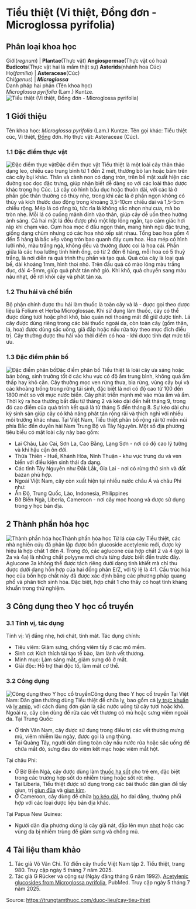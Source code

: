 # Tiểu thiệt (Vi thiệt, Đồng đơn - Microglossa pyrifolia)

Phân loại khoa học  
---  
Giới(_regnum_) |  **Plantae**(Thực vật) **Angiospermae**(Thực vật có hoa) **Eudicots**(Thực vật hai lá mầm thật sự) **Asterids**(nhánh hoa Cúc)  
Họ(_familia_) | **Asteraceae**(Cúc)  
Chi(_genus_) | **_Microglossa_**  
Danh pháp hai phần (Tên khoa học)  
_Microglossa pyrifolia_ (Lam.) Kuntze.  
![Tiểu thiệt \(Vi thiệt, Đồng đơn - Microglossa pyrifolia\)](https://trungtamthuoc.com/images/others/tieu-thiet-4518.jpg)
##  1 Giới thiệu
Tên khoa học: _Microglossa pyrifolia_ (Lam.) Kuntze.
Tên gọi khác: Tiểu thiệt cúc, Vi thiệt, [Đồng](https://trungtamthuoc.com/hoat-chat/dong "Đồng") đơn.
Họ thực vật: Asteraceae (Cúc).
### 1.1 Đặc điểm thực vật
![Đặc điểm thực vật](https://trungtamthuoc.com/images/item/tieu-thiet-0.jpg)Đặc điểm thực vật
Tiểu thiệt là một loài cây thân thảo dạng leo, chiều cao trung bình từ 1 đến 2 mét, thường bò lan hoặc bám trên các cây bụi khác. Thân và cành non có dạng tròn, trên bề mặt xuất hiện các đường sọc dọc đặc trưng, giúp nhận biết dễ dàng so với các loài thảo dược khác trong họ Cúc.
Lá cây có hình bầu dục hoặc thuôn dài, với các lá ở phần gốc thân thường có thùy nhẹ, trong khi các lá ở phần ngọn không có thùy và kích thước dao động trong khoảng 3,5-10cm chiều dài và 1,5-5cm chiều rộng. Mép lá có răng tù, tức rìa lá không sắc nhọn như cưa, mà bo tròn nhẹ. Mỗi lá có cuống mảnh đính vào thân, giúp cây dễ uốn theo hướng ánh sáng. Cả hai mặt lá đều được phủ một lớp lông ngắn, tạo cảm giác hơi ráp khi chạm vào.
Cụm hoa mọc ở đầu ngọn thân, mang hình ngù đặc trưng, giống dạng chùm nhưng có các hoa nhỏ xếp sát nhau. Tổng bao hoa gồm 4 đến 5 hàng lá bắc xếp vòng tròn bao quanh đáy cụm hoa. Hoa mép có hình lưỡi nhỏ, màu trắng ngà, không đều và thường được coi là hoa cái. Phần giữa là các hoa lưỡng tính hình ống, có từ 2 đến 6 hàng, mỗi hoa có 5 thuỳ trắng, là nơi diễn ra quá trình thụ phấn và tạo quả.
Quả của cây là loại quả bế, dài khoảng 1mm, hình thoi nhỏ. Trên đầu quả có mào lông màu trắng đục, dài 4-5mm, giúp quả phát tán nhờ gió. Khi khô, quả chuyển sang màu nâu nhạt, dễ rơi khỏi cây và phát tán xa.
### 1.2 Thu hái và chế biến
Bộ phận chính được thu hái làm thuốc là toàn cây và lá - được gọi theo dược liệu là Folium et Herba Microglossae. Khi sử dụng làm thuốc, cây có thể được dùng tươi hoặc phơi khô, bảo quản nơi thoáng mát để giữ dược tính.
Lá cây được dùng riêng trong các bài thuốc ngoài da, còn toàn cây (gồm thân, lá, hoa) được dùng sắc uống, giã đắp hoặc nấu rửa tùy theo mục đích điều trị. Cây thường được thu hái vào thời điểm có hoa - khi dược tính đạt mức tối ưu.
### 1.3 Đặc điểm phân bố
![Đặc điểm phân bố](https://trungtamthuoc.com/images/item/tieu-thiet-1.jpg)Đặc điểm phân bố
Tiểu thiệt là loài cây ưa sáng hoặc bán bóng, sinh trưởng tốt ở các khu vực có độ ẩm trung bình, không quá ẩm thấp hay khô cằn. Cây thường mọc ven rừng thưa, bìa rừng, vùng cây bụi và các khoảng trống trong rừng tái sinh, đặc biệt là nơi có độ cao từ 100 đến 1800 mét so với mực nước biển.
Cây phát triển mạnh mẽ vào mùa ấm và ẩm. Thời kỳ ra hoa thường bắt đầu từ tháng 2 và kéo dài đến hết tháng 9, trong đó cao điểm của quá trình kết quả là từ tháng 5 đến tháng 8. Sự kéo dài chu kỳ sinh sản giúp cây có khả năng phát tán rộng rãi và thích nghi với nhiều môi trường khác nhau.
Tại Việt Nam, Tiểu thiệt phân bố rộng rãi từ miền núi phía Bắc đến duyên hải Nam Trung Bộ và Tây Nguyên. Một số địa phương tiêu biểu có mặt loài cây này bao gồm:
  * Lai Châu, Lào Cai, Sơn La, Cao Bằng, Lạng Sơn - nơi có độ cao lý tưởng và khí hậu cận ôn đới.
  * Thừa Thiên - Huế, Khánh Hòa, Ninh Thuận - khu vực trung du và ven biển với điều kiện sinh thái đa dạng.
  * Các tỉnh Tây Nguyên như Đắk Lắk, Gia Lai - nơi có rừng thứ sinh và đất bazan phù hợp.
  * Ngoài Việt Nam, cây còn xuất hiện tại nhiều nước châu Á và châu Phi như:
  * Ấn Độ, Trung Quốc, Lào, Indonesia, Philippines
  * Bờ Biển Ngà, Liberia, Cameroon - nơi cây mọc hoang và được sử dụng trong y học bản địa.


##  2 Thành phần hóa học
![Thành phần hóa học](https://trungtamthuoc.com/images/item/tieu-thiet-2.jpg)Thành phần hóa học
Từ lá của cây Tiểu thiệt, các nhà nghiên cứu đã phân lập được bốn glucoside acetylenic mới, được ký hiệu là hợp chất 1 đến 4. Trong đó, các aglucone của hợp chất 2 và 4 (gọi là 2a và 4a) là những chất polyyne mới chưa từng được biết đến trước đây. Aglucone 3a không thể được tách riêng dưới dạng tinh khiết mà chỉ thu được dưới dạng hỗn hợp của hai đồng phân E/Z, với tỷ lệ là 4:1.
Cấu trúc hóa học của bốn hợp chất này đã được xác định bằng các phương pháp quang phổ và phân tích sinh hóa. Đặc biệt, hợp chất 1 cho thấy có hoạt tính kháng khuẩn trong thử nghiệm.
##  3 Công dụng theo Y học cổ truyền
### 3.1 Tính vị, tác dụng
Tính vị: Vị đắng nhẹ, hơi chát, tính mát.
Tác dụng chính:
  * Tiêu viêm: Giảm sưng, chống viêm tấy ở các mô mềm.
  * Sinh cơ: Kích thích tái tạo tế bào, làm lành vết thương.
  * Minh mục: Làm sáng mắt, giảm sưng đỏ ở mắt.
  * Giải độc: Hỗ trợ thải độc tố, làm mát cơ thể.


### 3.2 Công dụng
![Công dụng theo Y học cổ truyền](https://trungtamthuoc.com/images/item/tieu-thiet-3.jpg)Công dụng theo Y học cổ truyền
Tại Việt Nam: Dân gian thường dùng Tiểu thiệt để chữa lỵ, bao gồm cả [lỵ trực khuẩn](https://trungtamthuoc.com/bai-viet/benh-ly-truc-khuan "lỵ trực khuẩn") và [lỵ amip](https://trungtamthuoc.com/bai-viet/benh-ly-a-mip "lỵ amip"), với cách dùng đơn giản là sắc nước uống từ cây tươi hoặc khô. Ngoài ra, cây còn dùng để rửa các vết thương có mủ hoặc sưng viêm ngoài da.
Tại Trung Quốc:
  * Ở tỉnh Vân Nam, cây được sử dụng trong điều trị các vết thương mưng mủ, viêm nhiễm lâu ngày, được gọi là ung thũng.
  * Tại Quảng Tây, người dân dùng toàn cây nấu nước rửa hoặc sắc uống để chữa mắt đỏ, sưng đau do viêm kết mạc hoặc viêm mắt hột.


Tại châu Phi:
  * Ở Bờ Biển Ngà, cây được dùng làm [thuốc hạ sốt](https://trungtamthuoc.com/thuoc-ha-sot-giam-dau "thuốc hạ sốt") cho trẻ em, đặc biệt trong các trường hợp sốt do nhiễm trùng hoặc sốt rét nhẹ.
  * Tại Liberia, Tiểu thiệt được sử dụng trong các bài thuốc dân gian để tẩy giun, trị [giun đũa](https://trungtamthuoc.com/bai-viet/benh-giun-dua "giun đũa") và [giun kim](https://trungtamthuoc.com/bai-viet/benh-giun-kim "giun kim").
  * Ở Cameroon, cây dùng để chữa [ho kéo dài](https://trungtamthuoc.com/bai-viet/ho-keo-dai "ho kéo dài"), ho dai dẳng, thường phối hợp với các loại dược liệu bản địa khác.


Tại Papua New Guinea:
  * Người dân địa phương dùng lá cây giã nát, đắp lên mụn [nhọt](https://trungtamthuoc.com/bai-viet/nhot "nhọt") hoặc các vùng da bị nhiễm trùng để giảm sưng và chống mủ.


##  4 Tài liệu tham khảo
  1. Tác giả Võ Văn Chi. Từ điển cây thuốc Việt Nam tập 2. Tiểu thiệt, trang 980. Truy cập ngày 5 tháng 7 năm 2025.
  2. Tác giả G Rücker và cộng sự (Ngày đăng tháng 6 năm 1992). [Acetylenic glucosides from Microglossa pyrifolia](https://pubmed.ncbi.nlm.nih.gov/1409982/), PubMed. Truy cập ngày 5 tháng 7 năm 2025.




Source: https://trungtamthuoc.com/duoc-lieu/cay-tieu-thiet